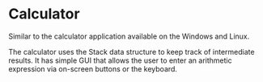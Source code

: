 # Calculator
Similar to the calculator application available on the Windows and Linux.

The calculator uses the Stack data structure to keep track of intermediate results. It has simple GUI that allows the user 
to enter an arithmetic expression via on-screen buttons or the keyboard.
